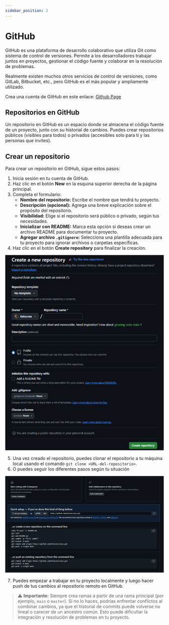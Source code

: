 ```yaml
---
sidebar_position: 2
---
```


# GitHub

GitHub es una plataforma de desarrollo colaborativo que utiliza Git como sistema de control de versiones. Permite a los desarrolladores trabajar juntos en proyectos, gestionar el código fuente y colaborar en la resolución de problemas.

Realmente existen muchos otros servicios de control de versiones, como GitLab, Bitbucket, etc., pero GitHub es el más popular y ampliamente utilizado.

Crea una cuenta de GitHub en este enlace: [Github Page](https://github.com)

## Repositorios en GitHub

Un repositorio en GitHub es un espacio donde se almacena el código fuente de un proyecto, junto con su historial de cambios. Puedes crear repositorios públicos (visibles para todos) o privados (accesibles solo para ti y las personas que invites).

## Crear un repositorio

Para crear un repositorio en GitHub, sigue estos pasos:

1. Inicia sesión en tu cuenta de GitHub.
2. Haz clic en el botón **New** en la esquina superior derecha de la página principal.
3. Completa el formulario:
    - **Nombre del repositorio:** Escribe el nombre que tendrá tu proyecto.
    - **Descripción (opcional):** Agrega una breve explicación sobre el propósito del repositorio.
    - **Visibilidad:** Elige si el repositorio será público o privado, según tus necesidades.
    - **Inicializar con README:** Marca esta opción si deseas crear un archivo README para documentar tu proyecto.
    - **Agregar archivo `.gitignore`:** Selecciona una plantilla adecuada para tu proyecto para ignorar archivos o carpetas específicas.
4. Haz clic en el botón **Create repository** para finalizar la creación.

<img src="/img/github-repo.png" alt="Crear repositorio en GitHub" width="600" />

5. Una vez creado el repositorio, puedes clonar el repositorio a tu máquina local usando el comando `git clone <URL-del-repositorio>`.
6. O puedes seguir los diferentes pasos según tu situación

<img src="/img/github-repo-config.png" alt="Clonar repositorio en GitHub" width="900" />

7. Puedes empezar a trabajar en tu proyecto localmente y luego hacer push de tus cambios al repositorio remoto en GitHub.
> ⚠️ **Importante:** Siempre crea ramas a partir de una rama principal (por ejemplo, `main` o `master`). Si no lo haces, podrías enfrentar conflictos al combinar cambios, ya que el historial de commits puede volverse no lineal o carecer de un ancestro común. Esto puede dificultar la integración y resolución de problemas en tu proyecto.
